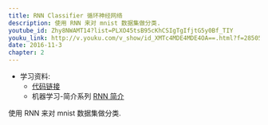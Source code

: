 ```yaml
---
title: RNN Classifier 循环神经网络
description: 使用 RNN 来对 mnist 数据集做分类.
youtube_id: Zhy8NWAMT14?list=PLXO45tsB95cKhCSIgTgIfjtG5y0Bf_TIY
youku_link: http://v.youku.com/v_show/id_XMTc4MDE4MDE4OA==.html?f=28505797&o=1
date: 2016-11-3
chapter: 2
---
```

* 学习资料:
  * [代码链接](https://github.com/MorvanZhou/tutorials/blob/master/kerasTUT/7-RNN_Classifier_example.py)
  * 机器学习-简介系列 [RNN 简介](#)
  
使用 RNN 来对 mnist 数据集做分类.
